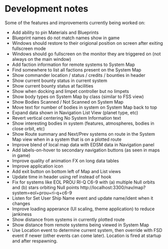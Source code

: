 # Development notes

Some of the features and improvements currently being worked on:

* Add ability to pin Materials and Blueprints
* Blueprint names do not match names show in game
* Windows should restore to their origional position on screen after exiting fullscreen mode
* Windows should go fullscreen on the monitor they are triggered on (not always on the main window)
* Add faction information for remote systems to System Map
* Find somewhere to list all factions present on the System Map
* Show commander location / status / credits / bounties in header
* Show current bounty status in current system
* Show current bounty status at facilities
* Show when docking and limpet controller but no limpets
* Show body types on System Map by class (similar to FSS view)
* Show Bodies Scanned / Not Scanned on System Map
* Move text for number of bodies in system on System Map back to top
* Expand data shown in Navigation List View (planet type, etc)
* Revert vertical centering No System Information text
* Show interesting bodies in system (features, atmospheres, bodies in close orbit, etc)
* Show Route summary and Next/Prev systems on route in the System Map view when in a system that is on a plotted route
* Improve blend of local map data with EDSM data in Navigation panel
* Add labels-on-hover to secondary navigation buttons (as seen in maps in game)
* Improve quality of animation FX on long data tables
* Improve application icon
* Add exit button on bottom left of Map and List views
* Update time in header using ref instead of hook
* Fix for systems like EOL PROU RI-Q C6-9 with (a) multiple Null orbits and (b) stars orbiting Null points http://localhost:3300/nav/map?system=eol+prou+ri-q+c6-9
* Listen for Set User Ship Name event and update name/ident when it changes
* Improve loading apperance (UI scaling, theme application) to reduce jankiness
* Show distance from systems in currently plotted route
* Show distance from remote systems being viewed in System Map
* Use Location event to determine current system, then override with FSD event if newer (other events can come later). Location is fired at startup and after respawning.